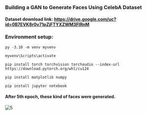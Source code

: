 ### Building a GAN to Generate Faces Using CelebA Dataset



#### Dataset download link: https://drive.google.com/uc?id=0B7EVK8r0v71pZjFTYXZWM3FlRnM

### Environment setup:

    py -3.10 -m venv myvenv
    
    myvenv\Scripts\activate
    
    pip install torch torchvision torchaudio --index-url https://download.pytorch.org/whl/cu124
    
    pip install matplotlib numpy
    
    pip install jupyter notebook


#### After 5th epoch, these kind of faces were generated.
![5](https://github.com/user-attachments/assets/bc5afb82-5ba6-41da-8688-6c0481f5b834)
